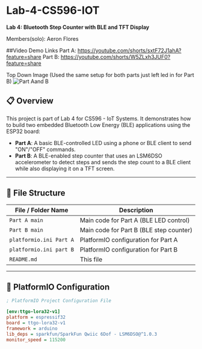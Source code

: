 # Lab-4-CS596-IOT  
**Lab 4: Bluetooth Step Counter with BLE and TFT Display**

Members(solo): Aeron Flores

##Video Demo Links
Part A: https://youtube.com/shorts/sxtF72J1ahA?feature=share
Part B: https://youtube.com/shorts/W5ZLxh3JUF0?feature=share

Top Down Image (Used the same setup for both parts just left led in for Part B)
![Part Aand B](https://github.com/user-attachments/assets/6db7d229-2618-4cb6-9479-eb0e615a90dc)


## 📋 Overview
This project is part of Lab 4 for CS596 - IoT Systems. It demonstrates how to build two embedded Bluetooth Low Energy (BLE) applications using the ESP32 board:

- **Part A**: A basic BLE-controlled LED using a phone or BLE client to send "ON"/"OFF" commands.
- **Part B**: A BLE-enabled step counter that uses an LSM6DSO accelerometer to detect steps and sends the step count to a BLE client while also displaying it on a TFT screen.

---

## 📁 File Structure

| File / Folder Name       | Description                                 |
|--------------------------|---------------------------------------------|
| `Part A main`            | Main code for Part A (BLE LED control)      |
| `Part B main`            | Main code for Part B (BLE step counter)     |
| `platformio.ini Part A`  | PlatformIO configuration for Part A         |
| `platformio.ini part B`  | PlatformIO configuration for Part B         |
| `README.md`              | This file                                   |

---

## 🔧 PlatformIO Configuration

```ini
; PlatformIO Project Configuration File

[env:ttgo-lora32-v1]
platform = espressif32
board = ttgo-lora32-v1
framework = arduino
lib_deps = sparkfun/SparkFun Qwiic 6Dof - LSM6DSO@^1.0.3
monitor_speed = 115200
